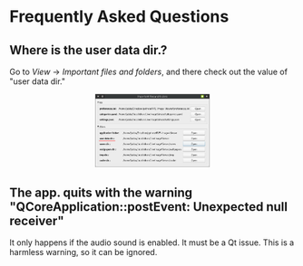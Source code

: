 Frequently Asked Questions
==========================

Where is the user data dir.?
----------------------------
Go to *View* -> *Important files and folders*, and there check out the value of
"user data dir."

<p align="center">
  <img width="40%" src="../assets/screenshots/user_data_dir.png">
</p>

The app. quits with the warning "QCoreApplication::postEvent: Unexpected null receiver"
---------------------------------------------------------------------------------------
It only happens if the audio sound is enabled. It must be a Qt issue. This is a harmless
warning, so it can be ignored.
